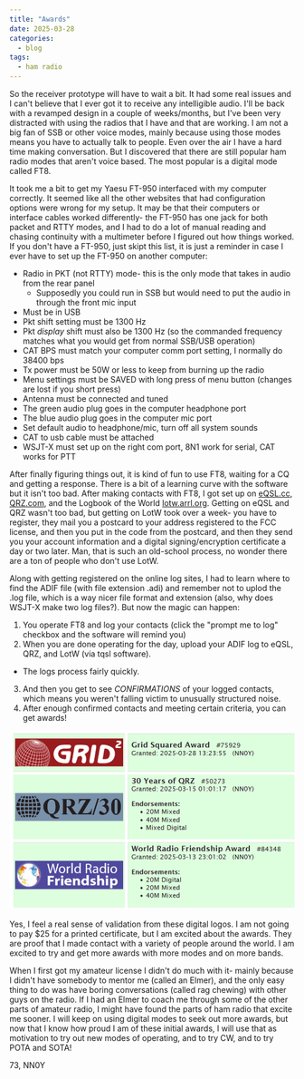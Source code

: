 ```yaml
---
title: "Awards"
date: 2025-03-28
categories:
  - blog
tags:
  - ham radio
---
```


So the receiver prototype will have to wait a bit.  It had some real issues and I can't believe that I ever got it to receive any intelligible audio.  I'll be back with a revamped design in a couple of weeks/months, but I've been very distracted with using the radios that I have and that are working.  I am not a big fan of SSB or other voice modes, mainly because using those modes means you have to actually talk to people.  Even over the air I have a hard time making conversation.  But I discovered that there are still popular ham radio modes that aren't voice based.  The most popular is a digital mode called FT8.

It took me a bit to get my Yaesu FT-950 interfaced with my computer correctly.  It seemed like all the other websites that had configuration options were wrong for my setup.  It may be that their computers or interface cables worked differently- the FT-950 has one jack for both packet and RTTY modes, and I had to do a lot of manual reading and chasing continuity with a multimeter before I figured out how things worked.  If you don't have a FT-950, just skipt this list, it is just a reminder in case I ever have to set up the FT-950 on another computer:

- Radio in PKT (not RTTY) mode- this is the only mode that takes in audio from the rear panel
  - Supposedly you could run in SSB but would need to put the audio in through the front mic input
- Must be in USB
- Pkt shift setting must be 1300 Hz
- Pkt *display* shift must also be 1300 Hz (so the commanded frequency matches what you would get from normal SSB/USB operation)
- CAT BPS must match your computer comm port setting, I normally do 38400 bps
- Tx power must be 50W or less to keep from burning up the radio
- Menu settings must be SAVED with long press of menu button (changes are lost if you short press)
- Antenna must be connected and tuned
- The green audio plug goes in the computer headphone port
- The blue audio plug goes in the computer mic port
- Set default audio to headphone/mic, turn off all system sounds
- CAT to usb cable must be attached
- WSJT-X must set up on the right com port, 8N1 work for serial, CAT works for PTT

After finally figuring things out, it is kind of fun to use FT8, waiting for a CQ and getting a response.  There is a bit of a learning curve with the software but it isn't too bad.  After making contacts with FT8, I got set up on [eQSL.cc](https://www.eqsl.cc/Member.cfm?NN0Y), [QRZ.com](https://www.qrz.com/db/NN0Y), and the Logbook of the World [lotw.arrl.org](https://lotw.arrl.org).  Getting on eQSL and QRZ wasn't too bad, but getting on LotW took over a week- you have to register, they mail you a postcard to your address registered to the FCC license, and then you put in the code from the postcard, and then they send you your account information and a digital signing/encryption certificate a day or two later.  Man, that is such an old-school process, no wonder there are a ton of people who don't use LotW.  

Along with getting registered on the online log sites, I had to learn where to find the ADIF file (with file extension .adi) and remember not to uplod the .log file, which is a way nicer file format and extension (also, why does WSJT-X make two log files?).  But now the magic can happen:

1. You operate FT8 and log your contacts (click the "prompt me to log" checkbox and the software will remind you)
2. When you are done operating for the day, upload your ADIF log to eQSL, QRZ, and LotW (via tqsl software).  
  - The logs process fairly quickly.
3. And then you get to see *CONFIRMATIONS* of your logged contacts, which means you weren't falling victim to unusually structured noise.
4. After enough confirmed contacts and meeting certain criteria, you can get awards!

![My awards after a couple weeks of operating](/assets/images/awards/awards.png)

Yes, I feel a real sense of validation from these digital logos.  I am not going to pay $25 for a printed certificate, but I am excited about the awards.  They are proof that I made contact with a variety of people around the world.  I am excited to try and get more awards with more modes and on more bands.

When I first got my amateur license I didn't do much with it- mainly because I didn't have somebody to mentor me (called an Elmer), and the only easy thing to do was have boring conversations (called rag chewing) with other guys on the radio.  If I had an Elmer to coach me through some of the other parts of amateur radio, I might have found the parts of ham radio that excite me sooner.  I will keep on using digital modes to seek out more awards, but now that I know how proud I am of these initial awards, I will use that as motivation to try out new modes of operating, and to try CW, and to try POTA and SOTA!

73, NN0Y

